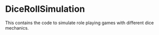 # DiceRollSimulation
This contains the code to simulate role playing games with different dice mechanics.
